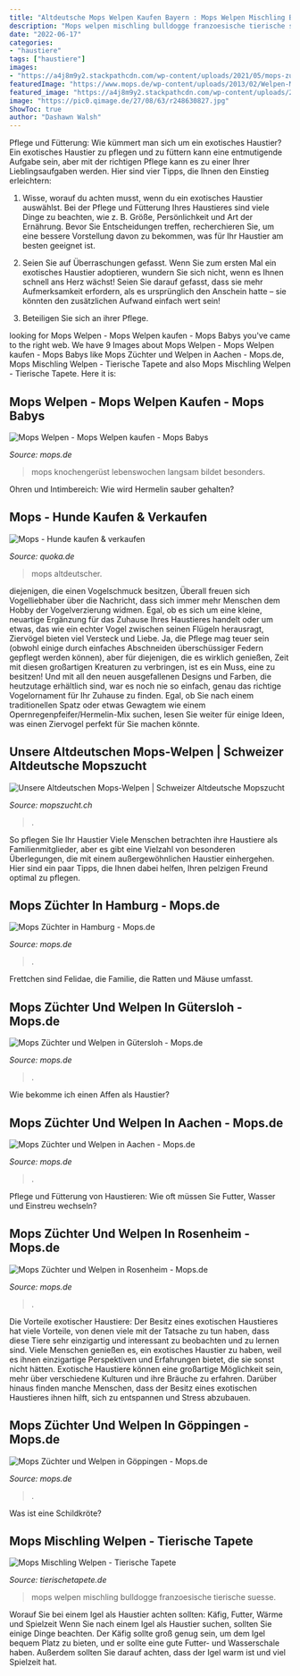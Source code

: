 ```yaml
---
title: "Altdeutsche Mops Welpen Kaufen Bayern : Mops Welpen Mischling Bulldogge Franzoesische Tierische Suesse"
description: "Mops welpen mischling bulldogge franzoesische tierische suesse"
date: "2022-06-17"
categories:
- "haustiere"
tags: ["haustiere"]
images:
- "https://a4j8m9y2.stackpathcdn.com/wp-content/uploads/2021/05/mops-zuechter-welpen-goeppingen.jpg"
featuredImage: "https://www.mops.de/wp-content/uploads/2013/02/Welpen-Mops.jpg"
featured_image: "https://a4j8m9y2.stackpathcdn.com/wp-content/uploads/2021/05/mops-zuechter-welpen-rosenheim.jpg"
image: "https://pic0.qimage.de/27/08/63/r248630827.jpg"
ShowToc: true
author: "Dashawn Walsh"
---
```



Pflege und Fütterung: Wie kümmert man sich um ein exotisches Haustier?
Ein exotisches Haustier zu pflegen und zu füttern kann eine entmutigende Aufgabe sein, aber mit der richtigen Pflege kann es zu einer Ihrer Lieblingsaufgaben werden. Hier sind vier Tipps, die Ihnen den Einstieg erleichtern:
1. Wisse, worauf du achten musst, wenn du ein exotisches Haustier auswählst. Bei der Pflege und Fütterung Ihres Haustieres sind viele Dinge zu beachten, wie z. B. Größe, Persönlichkeit und Art der Ernährung. Bevor Sie Entscheidungen treffen, recherchieren Sie, um eine bessere Vorstellung davon zu bekommen, was für Ihr Haustier am besten geeignet ist.

2. Seien Sie auf Überraschungen gefasst. Wenn Sie zum ersten Mal ein exotisches Haustier adoptieren, wundern Sie sich nicht, wenn es Ihnen schnell ans Herz wächst! Seien Sie darauf gefasst, dass sie mehr Aufmerksamkeit erfordern, als es ursprünglich den Anschein hatte – sie könnten den zusätzlichen Aufwand einfach wert sein!

3. Beteiligen Sie sich an ihrer Pflege.

	

		
looking for Mops Welpen - Mops Welpen kaufen - Mops Babys you've came to the right web. We have 9 Images about Mops Welpen - Mops Welpen kaufen - Mops Babys like Mops Züchter und Welpen in Aachen - Mops.de, Mops Mischling Welpen - Tierische Tapete and also Mops Mischling Welpen - Tierische Tapete. Here it is:
		
    
## Mops Welpen - Mops Welpen Kaufen - Mops Babys

<img loading=lazy src="https://www.mops.de/wp-content/uploads/2013/02/Welpen-Mops.jpg" onerror="this.onerror=null;this.src='https://tse1.mm.bing.net/th?id=OIP.7XjeAXNXmqmfQZ6LtjrKtQHaE8&amp;pid=15.1';" alt="Mops Welpen - Mops Welpen kaufen - Mops Babys">

_Source: mops.de_

>mops knochengerüst lebenswochen langsam bildet besonders. 

	

Ohren und Intimbereich: Wie wird Hermelin sauber gehalten?

    
## Mops - Hunde Kaufen &amp; Verkaufen

<img loading=lazy src="https://pic0.qimage.de/27/08/63/r248630827.jpg" onerror="this.onerror=null;this.src='https://tse2.mm.bing.net/th?id=OIP.9u569iYuRjFlaN5saZluCQAAAA&amp;pid=15.1';" alt="Mops - Hunde kaufen &amp; verkaufen">

_Source: quoka.de_

>mops altdeutscher. 

	

diejenigen, die einen Vogelschmuck besitzen,
Überall freuen sich Vogelliebhaber über die Nachricht, dass sich immer mehr Menschen dem Hobby der Vogelverzierung widmen. Egal, ob es sich um eine kleine, neuartige Ergänzung für das Zuhause Ihres Haustieres handelt oder um etwas, das wie ein echter Vogel zwischen seinen Flügeln herausragt, Ziervögel bieten viel Versteck und Liebe. Ja, die Pflege mag teuer sein (obwohl einige durch einfaches Abschneiden überschüssiger Federn gepflegt werden können), aber für diejenigen, die es wirklich genießen, Zeit mit diesen großartigen Kreaturen zu verbringen, ist es ein Muss, eine zu besitzen! Und mit all den neuen ausgefallenen Designs und Farben, die heutzutage erhältlich sind, war es noch nie so einfach, genau das richtige Vogelornament für Ihr Zuhause zu finden. Egal, ob Sie nach einem traditionellen Spatz oder etwas Gewagtem wie einem Opernregenpfeifer/Hermelin-Mix suchen, lesen Sie weiter für einige Ideen, was einen Ziervogel perfekt für Sie machen könnte.

    
## Unsere Altdeutschen Mops-Welpen | Schweizer Altdeutsche Mopszucht

<img loading=lazy src="https://www.mopszucht.ch/media/1479/withney1.jpg?crop=0,0.056666666666666664,0,0.11&amp;cropmode=percentage&amp;format=jpg&amp;quality=80" onerror="this.onerror=null;this.src='https://tse2.mm.bing.net/th?id=OIP.ZYSQlQsO1HwwB100iIl7MAHaEH&amp;pid=15.1';" alt="Unsere Altdeutschen Mops-Welpen | Schweizer Altdeutsche Mopszucht">

_Source: mopszucht.ch_

>. 

	

So pflegen Sie Ihr Haustier
Viele Menschen betrachten ihre Haustiere als Familienmitglieder, aber es gibt eine Vielzahl von besonderen Überlegungen, die mit einem außergewöhnlichen Haustier einhergehen. Hier sind ein paar Tipps, die Ihnen dabei helfen, Ihren pelzigen Freund optimal zu pflegen.

    
## Mops Züchter In Hamburg - Mops.de

<img loading=lazy src="https://a4j8m9y2.stackpathcdn.com/wp-content/uploads/2021/01/mops-welpen-zuechter-hamburg.jpg" onerror="this.onerror=null;this.src='https://tse4.mm.bing.net/th?id=OIP.-7jZARSlK0NNqPR_8cmXVwHaE8&amp;pid=15.1';" alt="Mops Züchter in Hamburg - Mops.de">

_Source: mops.de_

>. 

	

Frettchen sind Felidae, die Familie, die Ratten und Mäuse umfasst.

    
## Mops Züchter Und Welpen In Gütersloh - Mops.de

<img loading=lazy src="https://a4j8m9y2.stackpathcdn.com/wp-content/uploads/2021/05/mops-zuechter-welpen-guetersloh.jpg" onerror="this.onerror=null;this.src='https://tse1.mm.bing.net/th?id=OIP.XgtmZZJw5lKqor72hp-nDwHaE8&amp;pid=15.1';" alt="Mops Züchter und Welpen in Gütersloh - Mops.de">

_Source: mops.de_

>. 

	

Wie bekomme ich einen Affen als Haustier?

    
## Mops Züchter Und Welpen In Aachen - Mops.de

<img loading=lazy src="https://a4j8m9y2.stackpathcdn.com/wp-content/uploads/2021/05/mops-zuechter-welpen-aachen.jpg" onerror="this.onerror=null;this.src='https://tse4.mm.bing.net/th?id=OIP.-a7cIUpN2zAHW6dkBDUQpgHaE8&amp;pid=15.1';" alt="Mops Züchter und Welpen in Aachen - Mops.de">

_Source: mops.de_

>. 

	

Pflege und Fütterung von Haustieren: Wie oft müssen Sie Futter, Wasser und Einstreu wechseln?

    
## Mops Züchter Und Welpen In Rosenheim - Mops.de

<img loading=lazy src="https://a4j8m9y2.stackpathcdn.com/wp-content/uploads/2021/05/mops-zuechter-welpen-rosenheim.jpg" onerror="this.onerror=null;this.src='https://tse2.mm.bing.net/th?id=OIP.Hr0js840zMSnoAYiCyOlIQHaE8&amp;pid=15.1';" alt="Mops Züchter und Welpen in Rosenheim - Mops.de">

_Source: mops.de_

>. 

	

Die Vorteile exotischer Haustiere: Der Besitz eines exotischen Haustieres hat viele Vorteile, von denen viele mit der Tatsache zu tun haben, dass diese Tiere sehr einzigartig und interessant zu beobachten und zu lernen sind.
Viele Menschen genießen es, ein exotisches Haustier zu haben, weil es ihnen einzigartige Perspektiven und Erfahrungen bietet, die sie sonst nicht hätten. Exotische Haustiere können eine großartige Möglichkeit sein, mehr über verschiedene Kulturen und ihre Bräuche zu erfahren. Darüber hinaus finden manche Menschen, dass der Besitz eines exotischen Haustieres ihnen hilft, sich zu entspannen und Stress abzubauen.

    
## Mops Züchter Und Welpen In Göppingen - Mops.de

<img loading=lazy src="https://a4j8m9y2.stackpathcdn.com/wp-content/uploads/2021/05/mops-zuechter-welpen-goeppingen.jpg" onerror="this.onerror=null;this.src='https://tse2.mm.bing.net/th?id=OIP.4dL3x-ctuOmvKF1eQHWqugHaE8&amp;pid=15.1';" alt="Mops Züchter und Welpen in Göppingen - Mops.de">

_Source: mops.de_

>. 

	

Was ist eine Schildkröte?

    
## Mops Mischling Welpen - Tierische Tapete

<img loading=lazy src="https://static.findix.com/data/clpix/picture_L/suesse-franzoesische-bulldogge-mops-welpen-481552.jpg" onerror="this.onerror=null;this.src='https://tse3.mm.bing.net/th?id=OIP.7fqXeCmz3rgCLeRQsTKXiwHaJ3&amp;pid=15.1';" alt="Mops Mischling Welpen - Tierische Tapete">

_Source: tierischetapete.de_

>mops welpen mischling bulldogge franzoesische tierische suesse. 

	

Worauf Sie bei einem Igel als Haustier achten sollten: Käfig, Futter, Wärme und Spielzeit
Wenn Sie nach einem Igel als Haustier suchen, sollten Sie einige Dinge beachten. Der Käfig sollte groß genug sein, um dem Igel bequem Platz zu bieten, und er sollte eine gute Futter- und Wasserschale haben. Außerdem sollten Sie darauf achten, dass der Igel warm ist und viel Spielzeit hat.

